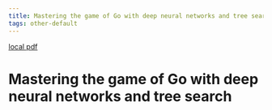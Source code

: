 ```yaml
---
title: Mastering the game of Go with deep neural networks and tree search
tags: other-default
---
```


[local pdf](../../../pdfs/Mastering%20the%20game%20of%20Go%20with%20deep%20neural%20networks%20and%20tree%20search.pdf)

# Mastering the game of Go with deep neural networks and tree search
